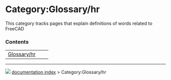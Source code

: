 # Category:Glossary/hr
This category tracks pages that explain definitions of words related to FreeCAD

### Contents

|     |     |     |
| --- | --- | --- |
| [Glossary/hr](Glossary/hr.md) |



---
![](images/Right_arrow.png) [documentation index](../README.md) > Category:Glossary/hr
